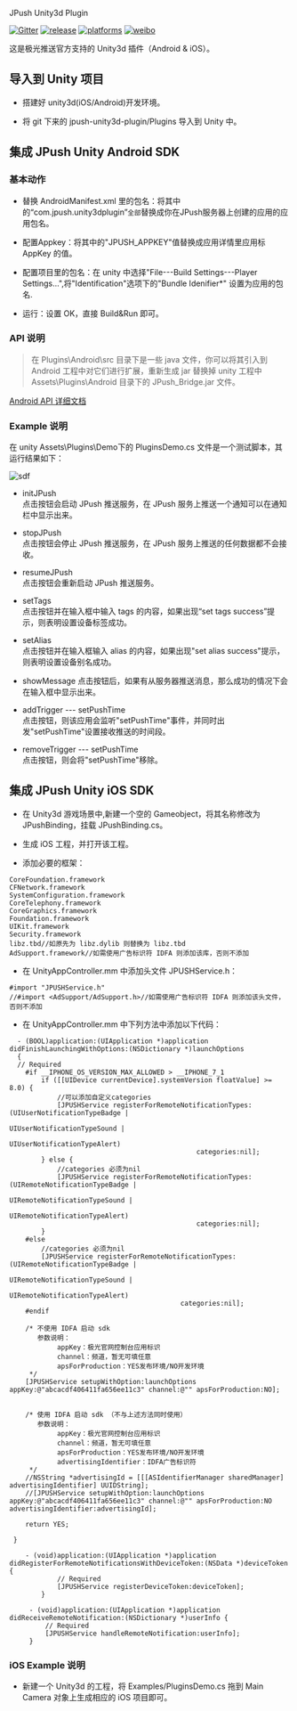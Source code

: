 JPush Unity3d Plugin

[![Gitter](https://badges.gitter.im/Join%20Chat.svg)](https://gitter.im/jpush/jpush-unity3d-plugin)
[![release](https://img.shields.io/badge/release-2.1.0-blue.svg)](https://github.com/jpush/jpush-unity3d-plugin/releases)
[![platforms](https://img.shields.io/badge/platforms-iOS%7CAndroid-lightgrey.svg)](https://github.com/jpush/jpush-unity3d-plugin)
[![weibo](https://img.shields.io/badge/weibo-JPush-blue.svg)](http://weibo.com/jpush?refer_flag=1001030101_&is_all=1)

这是极光推送官方支持的 Unity3d 插件（Android &amp; iOS）。

## 导入到 Unity 项目

* 搭建好 unity3d(iOS/Android)开发环境。

* 将 git 下来的 jpush-unity3d-plugin/Plugins 导入到 Unity 中。

## 集成 JPush Unity Android SDK

### 基本动作

* 替换 AndroidManifest.xml 里的包名：将其中的“com.jpush.unity3dplugin”`全部`替换成你在JPush服务器上创建的应用的应用包名。

* 配置Appkey：将其中的"JPUSH_APPKEY"值替换成应用详情里应用标 AppKey 的值。

* 配置项目里的包名：在 unity 中选择"File---Build Settings---Player Settings...",将"Identification"选项下的"Bundle Idenifier*" 设置为应用的包名.

* 运行：设置 OK，直接 Build&Run 即可。


### API 说明

> 在 Plugins\Android\src 目录下是一些 java 文件，你可以将其引入到 Android 工程中对它们进行扩展，重新生成 jar 替换掉 unity 工程中
 Assets\Plugins\Android 目录下的 JPush_Bridge.jar 文件。

 [Android API 详细文档](/Doc/AndroidAPI.md)


### Example 说明

在 unity Assets\Plugins\Demo下的 PluginsDemo.cs 文件是一个测试脚本，其运行结果如下：

  ![sdf](https://cloud.githubusercontent.com/assets/2249048/2829091/aa181b06-cf9e-11e3-91b5-f7bd83f1647d.png)

* initJPush  
点击按钮会启动 JPush 推送服务，在 JPush 服务上推送一个通知可以在通知栏中显示出来。

* stopJPush  
点击按钮会停止 JPush 推送服务，在 JPush 服务上推送的任何数据都不会接收。

* resumeJPush  
点击按钮会重新启动 JPush 推送服务。

* setTags  
点击按钮并在输入框中输入 tags 的内容，如果出现“set tags success”提示，则表明设置设备标签成功。

* setAlias  
点击按钮并在输入框输入 alias 的内容，如果出现"set alias success"提示，则表明设置设备别名成功。

* showMessage
点击按钮后，如果有从服务器推送消息，那么成功的情况下会在输入框中显示出来。

* addTrigger --- setPushTime  
点击按钮，则该应用会监听"setPushTime"事件，并同时出发"setPushTime"设置接收推送的时间段。

* removeTrigger --- setPushTime  
点击按钮，则会将"setPushTime"移除。


## 集成 JPush Unity iOS SDK

* 在 Unity3d 游戏场景中,新建一个空的 Gameobject，将其名称修改为 JPushBinding，挂载 JPushBinding.cs。

* 生成 iOS 工程，并打开该工程。

* 添加必要的框架：

```
CoreFoundation.framework
CFNetwork.framework
SystemConfiguration.framework
CoreTelephony.framework
CoreGraphics.framework
Foundation.framework
UIKit.framework
Security.framework
libz.tbd//如原先为 libz.dylib 则替换为 libz.tbd
AdSupport.framework//如需使用广告标识符 IDFA 则添加该库，否则不添加
```

* 在 UnityAppController.mm 中添加头文件 JPUSHService.h：

```
#import "JPUSHService.h"
//#import <AdSupport/AdSupport.h>//如需使用广告标识符 IDFA 则添加该头文件，否则不添加
```

* 在 UnityAppController.mm 中下列方法中添加以下代码：

```
  - (BOOL)application:(UIApplication *)application didFinishLaunchingWithOptions:(NSDictionary *)launchOptions
  {
  // Required
	#if __IPHONE_OS_VERSION_MAX_ALLOWED > __IPHONE_7_1
	    if ([[UIDevice currentDevice].systemVersion floatValue] >= 8.0) {
	        //可以添加自定义categories
	        [JPUSHService registerForRemoteNotificationTypes:(UIUserNotificationTypeBadge |
	                                                       UIUserNotificationTypeSound |
	                                                       UIUserNotificationTypeAlert)
	                                           categories:nil];
	    } else {
	        //categories 必须为nil
	        [JPUSHService registerForRemoteNotificationTypes:(UIRemoteNotificationTypeBadge |
	                                                       UIRemoteNotificationTypeSound |
	                                                       UIRemoteNotificationTypeAlert)
	                                           categories:nil];
	    }
	#else
	    //categories 必须为nil
	    [JPUSHService registerForRemoteNotificationTypes:(UIRemoteNotificationTypeBadge |
	                                                   UIRemoteNotificationTypeSound |
	                                                   UIRemoteNotificationTypeAlert)
	                                       categories:nil];
	#endif

	/* 不使用 IDFA 启动 sdk
       参数说明：
            appKey：极光官网控制台应用标识
            channel：频道，暂无可填任意
            apsForProduction：YES发布环境/NO开发环境
     */
    [JPUSHService setupWithOption:launchOptions appKey:@"abcacdf406411fa656ee11c3" channel:@"" apsForProduction:NO];


    /* 使用 IDFA 启动 sdk （不与上述方法同时使用）
       参数说明：
            appKey：极光官网控制台应用标识
            channel：频道，暂无可填任意
            apsForProduction：YES发布环境/NO开发环境
            advertisingIdentifier：IDFA广告标识符
     */
    //NSString *advertisingId = [[[ASIdentifierManager sharedManager] advertisingIdentifier] UUIDString];
    //[JPUSHService setupWithOption:launchOptions appKey:@"abcacdf406411fa656ee11c3" channel:@"" apsForProduction:NO advertisingIdentifier:advertisingId];

	return YES;

 }
```
```
  	- (void)application:(UIApplication *)application 	didRegisterForRemoteNotificationsWithDeviceToken:(NSData *)deviceToken {
      		// Required
      		[JPUSHService registerDeviceToken:deviceToken];
  		}
```
```
 	 - (void)application:(UIApplication *)application 	didReceiveRemoteNotification:(NSDictionary *)userInfo {
     	 // Required
     	 [JPUSHService handleRemoteNotification:userInfo];
 	 }
```
### iOS Example 说明
* 新建一个 Unity3d 的工程，将 Examples/PluginsDemo.cs 拖到 Main Camera 对象上生成相应的 iOS 项目即可。
